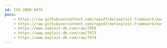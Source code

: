 ```yaml
---
id: CVE-2009-0476
pocs:
    - https://raw.githubusercontent.com/rapid7/metasploit-framework/master/modules/exploits/windows/fileformat/audio_wkstn_pls.rb
    - https://raw.githubusercontent.com/rapid7/metasploit-framework/master/modules/exploits/windows/fileformat/audiotran_pls.rb
    - https://www.exploit-db.com/raw/7958
    - https://www.exploit-db.com/raw/7973
    - https://www.exploit-db.com/raw/7974
---
```

